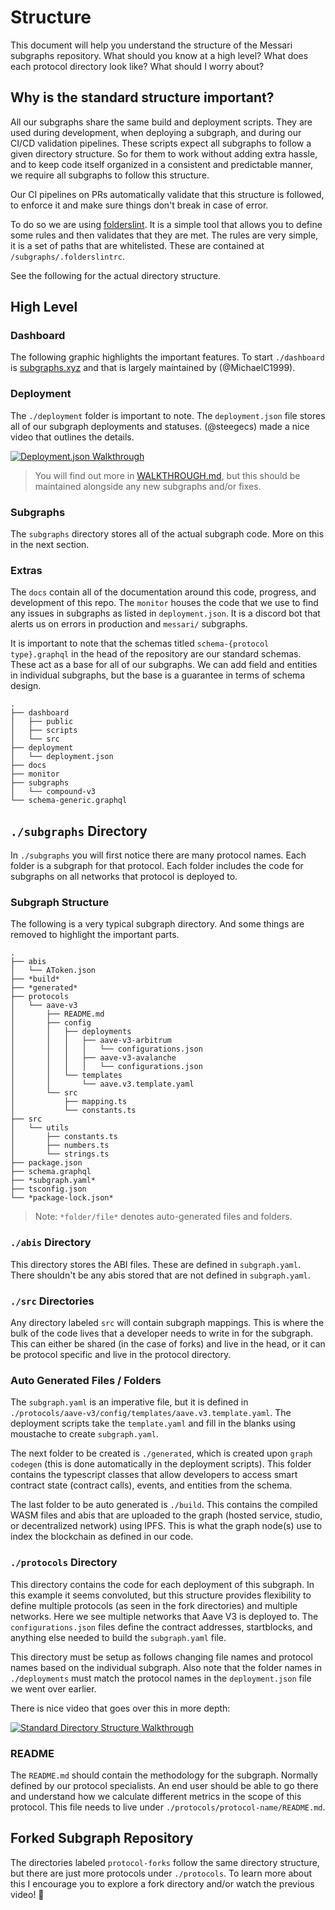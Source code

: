 # Structure

This document will help you understand the structure of the Messari subgraphs repository. What should you know at a high level? What does each protocol directory look like? What should I worry about?

## Why is the standard structure important?

All our subgraphs share the same build and deployment scripts. They are used during development, when deploying a subgraph, and during our CI/CD validation pipelines. These scripts expect all subgraphs to follow a given directory structure. So for them to work without adding extra hassle, and to keep code itself organized in a consistent and predictable manner, we require all subgraphs to follow this structure.

Our CI pipelines on PRs automatically validate that this structure is followed, to enforce it and make sure things don't break in case of error.

To do so we are using [folderslint](). It is a simple tool that allows you to define some rules and then validates that they are met. The rules are very simple, it is a set of paths that are whitelisted. These are contained at `/subgraphs/.folderslintrc`.

See the following for the actual directory structure.

## High Level

### Dashboard

The following graphic highlights the important features. To start `./dashboard` is [subgraphs.xyz](https://subgraphs.messari.io/) and that is largely maintained by (@MichaelC1999).

### Deployment

The `./deployment` folder is important to note. The `deployment.json` file stores all of our subgraph deployments and statuses. (@steegecs) made a nice video that outlines the details.

[![Deployment.json Walkthrough](https://img.youtube.com/vi/cgCNkRmM4NM/0.jpg)](https://youtu.be/cgCNkRmM4NM)

> You will find out more in [WALKTHROUGH.md](./WALKTHROUGH.md), but this should be maintained alongside any new subgraphs and/or fixes.

### Subgraphs

The `subgraphs` directory stores all of the actual subgraph code. More on this in the next section.

### Extras

The `docs` contain all of the documentation around this code, progress, and development of this repo. The `monitor` houses the code that we use to find any issues in subgraphs as listed in `deployment.json`. It is a discord bot that alerts us on errors in production and `messari/` subgraphs.

It is important to note that the schemas titled `schema-{protocol type}.graphql` in the head of the repository are our standard schemas. These act as a base for all of our subgraphs. We can add field and entities in individual subgraphs, but the base is a guarantee in terms of schema design.

```
.
├── dashboard
│   ├── public
│   ├── scripts
│   └── src
├── deployment
│   └── deployment.json
├── docs
├── monitor
├── subgraphs
│   └── compound-v3
└── schema-generic.graphql
```

## `./subgraphs` Directory

In `./subgraphs` you will first notice there are many protocol names. Each folder is a subgraph for that protocol. Each folder includes the code for subgraphs on all networks that protocol is deployed to.

### Subgraph Structure

The following is a very typical subgraph directory. And some things are removed to highlight the important parts.

```
.
├── abis
│   └── AToken.json
├── *build*
├── *generated*
├── protocols
│   └── aave-v3
│       ├── README.md
│       ├── config
│       │   ├── deployments
│       │   │   ├── aave-v3-arbitrum
│       │   │   │   └── configurations.json
│       │   │   ├── aave-v3-avalanche
│       │   │   │   └── configurations.json
│       │   └── templates
│       │       └── aave.v3.template.yaml
│       └── src
│           ├── mapping.ts
│           └── constants.ts
├── src
│   └── utils
│       ├── constants.ts
│       ├── numbers.ts
│       └── strings.ts
├── package.json
├── schema.graphql
├── *subgraph.yaml*
├── tsconfig.json
└── *package-lock.json*
```

> Note: `*folder/file*` denotes auto-generated files and folders.

### `./abis` Directory

This directory stores the ABI files. These are defined in `subgraph.yaml`. There shouldn't be any abis stored that are not defined in `subgraph.yaml`.

### `./src` Directories

Any directory labeled `src` will contain subgraph mappings. This is where the bulk of the code lives that a developer needs to write in for the subgraph. This can either be shared (in the case of forks) and live in the head, or it can be protocol specific and live in the protocol directory.

### Auto Generated Files / Folders

The `subgraph.yaml` is an imperative file, but it is defined in `./protocols/aave-v3/config/templates/aave.v3.template.yaml`. The deployment scripts take the `template.yaml` and fill in the blanks using moustache to create `subgraph.yaml`.

The next folder to be created is `./generated`, which is created upon `graph codegen` (this is done automatically in the deployment scripts). This folder contains the typescript classes that allow developers to access smart contract state (contract calls), events, and entities from the schema.

The last folder to be auto generated is `./build`. This contains the compiled WASM files and abis that are uploaded to the graph (hosted service, studio, or decentralized network) using IPFS. This is what the graph node(s) use to index the blockchain as defined in our code.

### `./protocols` Directory

This directory contains the code for each deployment of this subgraph. In this example it seems convoluted, but this structure provides flexibility to define multiple protocols (as seen in the fork directories) and multiple networks. Here we see multiple networks that Aave V3 is deployed to. The `configurations.json` files define the contract addresses, startblocks, and anything else needed to build the `subgraph.yaml` file.

This directory must be setup as follows changing file names and protocol names based on the individual subgraph. Also note that the folder names in `./deployments` must match the protocol names in the `deployment.json` file we went over earlier.

There is nice video that goes over this in more depth:

[![Standard Directory Structure Walkthrough](https://img.youtube.com/vi/i3VAQYFMwEI/0.jpg)](https://youtu.be/i3VAQYFMwEI)

### README

The `README.md` should contain the methodology for the subgraph. Normally defined by our protocol specialists. An end user should be able to go there and understand how we calculate different metrics in the scope of this protocol. This file needs to live under `./protocols/protocol-name/README.md`.

## Forked Subgraph Repository

The directories labeled `protocol-forks` follow the same directory structure, but there are just more protocols under `./protocols`. To learn more about this I encourage you to explore a fork directory and/or watch the previous video! 👾
